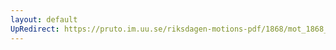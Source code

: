 ```yaml
---
layout: default
UpRedirect: https://pruto.im.uu.se/riksdagen-motions-pdf/1868/mot_1868__ak__36.pdf
---
```

